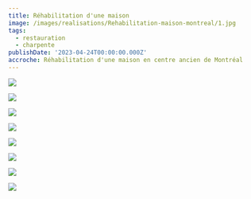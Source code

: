 ```yaml
---
title: Réhabilitation d'une maison
image: /images/realisations/Rehabilitation-maison-montreal/1.jpg
tags:
  - restauration
  - charpente
publishDate: '2023-04-24T00:00:00.000Z'
accroche: Réhabilitation d'une maison en centre ancien de Montréal
---
```


![](/images/realisations/Rehabilitation-maison-montreal/1.jpg)

![](/images/realisations/Rehabilitation-maison-montreal/2.jpg)

![](/images/realisations/Rehabilitation-maison-montreal/3.jpg)

![](/images/realisations/Rehabilitation-maison-montreal/4.jpg)

![](/images/realisations/Rehabilitation-maison-montreal/5.jpg)

![](/images/realisations/Rehabilitation-maison-montreal/6.jpg)

![](/images/realisations/Rehabilitation-maison-montreal/7.jpg)

![](/images/realisations/Rehabilitation-maison-montreal/8.jpg)
